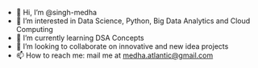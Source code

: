 - 👋 Hi, I’m @singh-medha
- 👀 I’m interested in Data Science, Python, Big Data Analytics and Cloud Computing
- 🌱 I’m currently learning DSA Concepts
- 💞️ I’m looking to collaborate on innovative and new idea projects
- 📫 How to reach me: mail me at medha.atlantic@gmail.com

<!---
singh-medha/singh-medha is a ✨ special ✨ repository because its `README.md` (this file) appears on your GitHub profile.
You can click the Preview link to take a look at your changes.
--->
